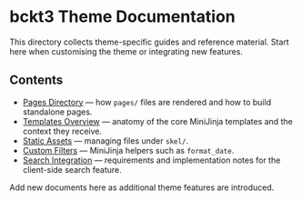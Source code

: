 # bckt3 Theme Documentation

This directory collects theme-specific guides and reference material. Start
here when customising the theme or integrating new features.

## Contents
- [Pages Directory](pages.md) — how `pages/` files are rendered and how to build
  standalone pages.
- [Templates Overview](templates.md) — anatomy of the core MiniJinja templates
  and the context they receive.
- [Static Assets](static-assets.md) — managing files under `skel/`.
- [Custom Filters](custom_filters.md) — MiniJinja helpers such as `format_date`.
- [Search Integration](search.md) — requirements and implementation notes for
  the client-side search feature.

Add new documents here as additional theme features are introduced.
